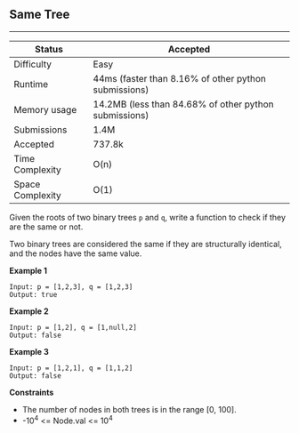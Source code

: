 ## Same Tree
---------
| Status | Accepted |
| --- | --- |
| Difficulty | Easy |
| Runtime | 44ms (faster than 8.16% of other python submissions) |
| Memory usage | 14.2MB (less than 84.68% of other python submissions) |
| Submissions | 1.4M |
| Accepted | 737.8k |
| Time Complexity | O(n) |
| Space Complexity | O(1) |

Given the roots of two binary trees `p` and `q`, write a function to check if they are the same or not.

Two binary trees are considered the same if they are structurally identical, and the nodes have the same value.

**Example 1**
```
Input: p = [1,2,3], q = [1,2,3]
Output: true
```

**Example 2**
```
Input: p = [1,2], q = [1,null,2]
Output: false
```

**Example 3**
```
Input: p = [1,2,1], q = [1,1,2]
Output: false
```

**Constraints**
- The number of nodes in both trees is in the range [0, 100].
- -10<sup>4</sup> <= Node.val <= 10<sup>4</sup>
